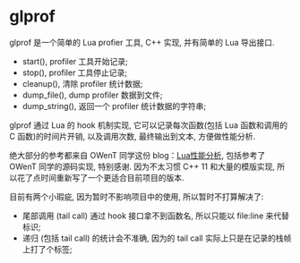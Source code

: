 glprof
======

glprof 是一个简单的 Lua profier 工具, C++ 实现, 并有简单的 Lua 导出接口.
- start(), profiler 工具开始记录;
- stop(), profiler 工具停止记录;
- cleanup(), 清除 profiler 统计数据;
- dump_file(), dump profiler 数据到文件;
- dump_string(), 返回一个 profiler 统计数据的字符串;

glprof 通过 Lua 的 hook 机制实现, 它可以记录每次函数(包括 Lua 函数和调用的 C 函数)的时间片开销, 以及调用次数, 最终输出到文本, 方便做性能分析.

绝大部分的参考都来自 OWenT 同学这份 blog：[Lua性能分析](https://github.com/owt5008137/OWenT.Articles/blob/master/Markdown/Lua%E6%80%A7%E8%83%BD%E5%), 包括参考了 OWenT 同学的源码实现, 特别感谢. 因为不太习惯 C++ 11 和大量的模版实现, 所以花了点时间重新写了一个更适合目前项目的版本. 

目前有两个小瑕疵, 因为暂时不影响项目中的使用, 所以暂时不打算解决了:
- 尾部调用 (tail call) 通过 hook 接口拿不到函数名, 所以只能以 file:line 来代替标识;
- 递归 (包括 tail call) 的统计会不准确, 因为的 tail call 实际上只是在记录的栈帧上打了个标签;
